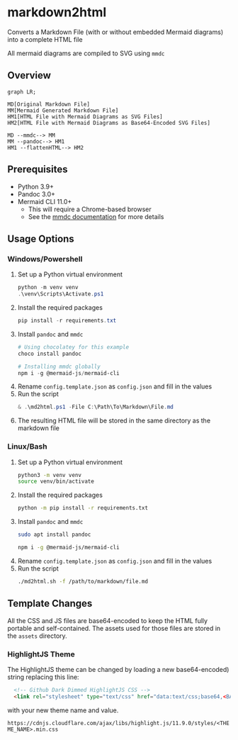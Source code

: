 # markdown2html
Converts a Markdown File (with or without embedded Mermaid diagrams) into a complete HTML file

All mermaid diagrams are compiled to SVG using `mmdc` 

## Overview

```mermaid
graph LR;

MD[Original Markdown File]
MM[Mermaid Generated Markdown File]
HM1[HTML File with Mermaid Diagrams as SVG Files]
HM2[HTML File with Mermaid Diagrams as Base64-Encoded SVG Files]

MD --mmdc--> MM
MM --pandoc--> HM1
HM1 --flattenHTML--> HM2

```

## Prerequisites

* Python 3.9+
* Pandoc 3.0+
* Mermaid CLI 11.0+
  * This will require a Chrome-based browser
  * See the [mmdc documentation](https://github.com/mermaid-js/mermaid-cli) for more details

## Usage Options

### Windows/Powershell

1. Set up a Python virtual environment
   ```powershell
   python -m venv venv
   .\venv\Scripts\Activate.ps1
   ```
1. Install the required packages
   ```powershell
   pip install -r requirements.txt
   ```
1. Install `pandoc` and `mmdc`
   ```powershell
   # Using chocolatey for this example
   choco install pandoc

   # Installing mmdc globally
   npm i -g @mermaid-js/mermaid-cli
   ```
1. Rename `config.template.json` as `config.json` and fill in the values
1. Run the script
   ```powershell
   & .\md2html.ps1 -File C:\Path\To\Markdown\File.md
   ```
1. The resulting HTML file will be stored in the same directory as the markdown file

### Linux/Bash

1. Set up a Python virtual environment
   ```bash
   python3 -m venv venv
   source venv/bin/activate
   ```
1. Install the required packages
   ```bash
   python -m pip install -r requirements.txt
   ```
1. Install `pandoc` and `mmdc`
   ```bash
   sudo apt install pandoc

   npm i -g @mermaid-js/mermaid-cli
   ```
1. Rename `config.template.json` as `config.json` and fill in the values
1. Run the script
   ```bash
   ./md2html.sh -f /path/to/markdown/file.md
   ```

## Template Changes

All the CSS and JS files are base64-encoded to keep the HTML fully portable and self-contained. The assets used for those files are stored in the `assets` directory. 

### HighlightJS Theme

The HighlightJS theme can be changed by loading a new base64-encoded) string replacing this line:
```html
  <!-- Github Dark Dimmed HighlightJS CSS -->
  <link rel="stylesheet" type="text/css" href="data:text/css;base64,<BASE64_VALUE>">
```
with your new theme name and value.

`https://cdnjs.cloudflare.com/ajax/libs/highlight.js/11.9.0/styles/<THEME_NAME>.min.css`

